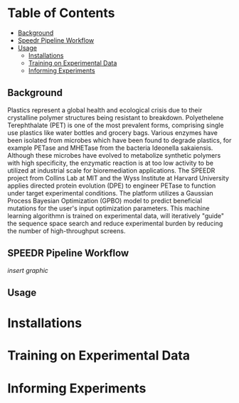# Table of Contents
* [Background](#background)
* [Speedr Pipeline Workflow](#speedr-pipeline-workflow)
* [Usage](#usage)
  * [Installations](#installations)
  * [Training on Experimental Data](#training-on-experimental-data) 
  * [Informing Experiments](#informing-experiments) 


## Background


Plastics represent a global health and ecological crisis due to their crystalline polymer structures being resistant to breakdown. Polyethelene Terephthalate (PET) is one of the most prevalent forms, comprising single use plastics like water bottles and grocery bags. Various enzymes have been isolated from microbes which have been found to degrade plastics, for example PETase and MHETase from the bacteria Ideonella sakaiensis. Although these microbes have evolved to metabolize synthetic polymers with high specificity, the enzymatic reaction is at too low activity to be utilized at industrial scale for bioremediation applications. The SPEEDR project from Collins Lab at MIT and the Wyss Institute at Harvard University applies directed protein evolution (DPE) to engineer PETase to function under target experimental conditions. The platform utilizes a Gaussian Process Bayesian Optimization (GPBO) model to predict beneficial mutations for the user's input optimization parameters. This machine learning algorithmn is trained on experimental data, will iteratively "guide" the sequence space search and reduce experimental burden by reducing the number of high-throughput screens. 

## SPEEDR Pipeline Workflow

*insert graphic*

## Usage 

# Installations
# Training on Experimental Data
# Informing Experiments

